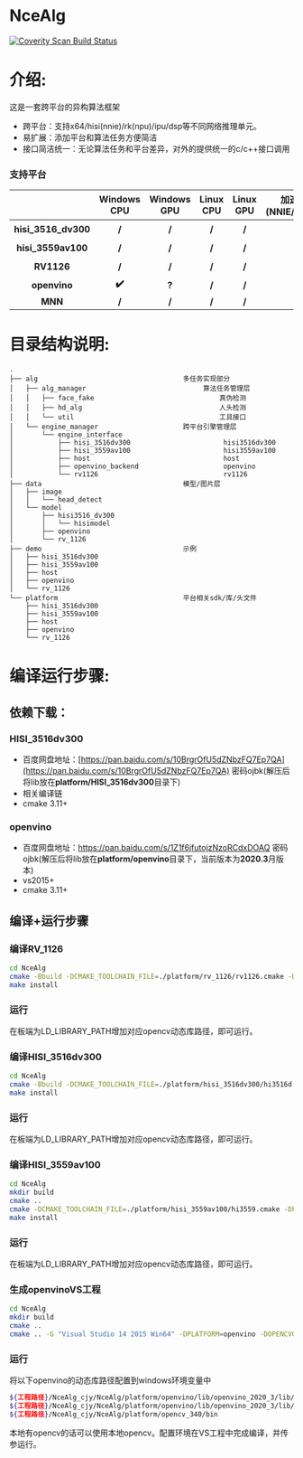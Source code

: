 # NceAlg

<a href="https://scan.coverity.com/projects/nceboy-ncealg">
  <img alt="Coverity Scan Build Status"
       src="https://scan.coverity.com/projects/nceboy-ncealg/badge.svg"/>
</a>

# 介绍:
这是一套跨平台的异构算法框架
- 跨平台：支持x64/hisi(nnie)/rk(npu)/ipu/dsp等不同网络推理单元。
- 易扩展：添加平台和算法任务方便简洁
- 接口简洁统一：无论算法任务和平台差异，对外的提供统一的c/c++接口调用
### 支持平台

|                     | Windows CPU | Windows GPU | Linux CPU | Linux GPU | 加速单元(NNIE/IPUDSP) |
| :-----------------: | :---------: | :---------: | :-------: | :-------: | :-------------------: |
| **hisi_3516_dv300** |    **/**    |    **/**    |   **/**   |   **/**   |         **✔️**         |
| **hisi_3559av100**  |    **/**    |    **/**    |   **/**   |   **/**   |         **✔️**         |
|     **RV1126**      |    **/**    |    **/**    |   **/**   |   **/**   |         **✔️**         |
|    **openvino**     |    **✔️**    |    **?**    |   **/**   |   **/**   |         **/**         |
|       **MNN**       |    **/**    |    **/**    |   **/**   |   **/**   |         **/**         |

# 目录结构说明:
```
.
├── alg                                    多任务实现部分
│   ├── alg_manager                             算法任务管理层
│   │   ├── face_fake                               真伪检测
│   │   ├── hd_alg                                  人头检测
│   │   └── util                                    工具接口
│   └── engine_manager                     跨平台引擎管理层 
│       └── engine_interface
│           ├── hisi_3516dv300                       hisi3516dv300 
│           ├── hisi_3559av100                       hisi3559av100
│           ├── host                                 host
│           ├── openvino_backend                     openvino
│           └── rv1126                               rv1126
├── data                                   模型/图片层
│   ├── image
│   │   └── head_detect
│   └── model
│       ├── hisi3516_dv300
│       │   └── hisimodel
│       ├── openvino
│       └── rv_1126
├── demo                                   示例
│   ├── hisi_3516dv300
│   ├── hisi_3559av100
│   ├── host
│   ├── openvino
│   └── rv_1126
└── platform                               平台相关sdk/库/头文件
    ├── hisi_3516dv300
    ├── hisi_3559av100
    ├── host
    ├── openvino
    └── rv_1126
```
# 编译运行步骤:

## 依赖下载：

### HISI_3516dv300

- 百度网盘地址：[https://pan.baidu.com/s/10BrgrOfU5dZNbzFQ7Ep7QA](https://pan.baidu.com/s/10BrgrOfU5dZNbzFQ7Ep7QA) 密码ojbk(解压后将lib放在**platform/HISI_3516dv300**目录下)
- 相关编译链
- cmake 3.11+

### openvino

- 百度网盘地址：https://pan.baidu.com/s/1Z1f6jfutojzNzoRCdxDOAQ 密码ojbk(解压后将lib放在**platform/openvino**目录下，当前版本为**2020.3**月版本)
- vs2015+
- cmake 3.11+

## 编译+运行步骤

### 编译RV_1126

```bash
cd NceAlg
cmake -Bbuild -DCMAKE_TOOLCHAIN_FILE=./platform/rv_1126/rv1126.cmake -DPLATFORM=rv_1126 -DOPENCVOPTION=ON -DEXE_TEST=ON -DCMAKE_BUILD_TYPE=Debug
make install
```

### 运行

在板端为LD_LIBRARY_PATH增加对应opencv动态库路径，即可运行。
### 编译HISI_3516dv300

```bash
cd NceAlg
cmake -Bbuild -DCMAKE_TOOLCHAIN_FILE=./platform/hisi_3516dv300/hi3516d.cmake -DPLATFORM=hisi_3516dv300 -DOPENCVOPTION=ON -DEXE_TEST=ON -DCMAKE_BUILD_TYPE=Debug
make install
```
### 运行

在板端为LD_LIBRARY_PATH增加对应opencv动态库路径，即可运行。


### 编译HISI_3559av100

```bash
cd NceAlg
mkdir build
cmake .. 
cmake -DCMAKE_TOOLCHAIN_FILE=./platform/hisi_3559av100/hi3559.cmake -DPLATFORM=hisi_3559av100 -DOPENCVOPTION=ON -DEXE_TEST=OFF -DCMAKE_BUILD_TYPE=Debug
make install
```

### 运行

在板端为LD_LIBRARY_PATH增加对应opencv动态库路径，即可运行。

### 生成openvinoVS工程

```bash
cd NceAlg
mkdir build
cmake ..
cmake .. -G "Visual Studio 14 2015 Win64" -DPLATFORM=openvino -DOPENCVOPTION=ON -DEXE_TEST=ON -DCMAKE_BUILD_TYPE=Debug#或者release
```

### 运行

将以下openvino的动态库路径配置到windows环境变量中

```bash
${工程路径}/NceAlg_cjy/NceAlg/platform/openvino/lib/openvino_2020_3/lib/x64/Debug
${工程路径}/NceAlg_cjy/NceAlg/platform/openvino/lib/openvino_2020_3/lib/x64/Release
${工程路径}/NceAlg_cjy/NceAlg/platform/opencv_340/bin
```

本地有opencv的话可以使用本地opencv。配置环境在VS工程中完成编译，并传参运行。






